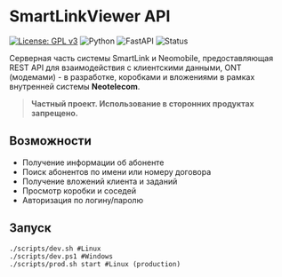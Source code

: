 # SmartLinkViewer API

[![License: GPL v3](https://img.shields.io/badge/License-GPLv3-blue.svg)](LICENSE)
![Python](https://img.shields.io/badge/Python-3.12%2B-blue)
![FastAPI](https://img.shields.io/badge/Framework-FastAPI-green)
![Status](https://img.shields.io/badge/Status-Active-brightgreen)

Серверная часть системы SmartLink и Neomobile, предоставляющая REST API для взаимодействия с клиентскими данными, ONT (модемами) - в разработке, коробками и вложениями в рамках внутренней системы **Neotelecom**.

> **Частный проект. Использование в сторонних продуктах запрещено.**


##  Возможности

- Получение информации об абоненте
- Поиск абонентов по имени или номеру договора
- Получение вложений клиента и заданий
- Просмотр коробки и соседей
- Авторизация по логину/паролю

## Запуск
```
./scripts/dev.sh #Linux
./scripts/dev.ps1 #Windows
./scripts/prod.sh start #Linux (production)
```
